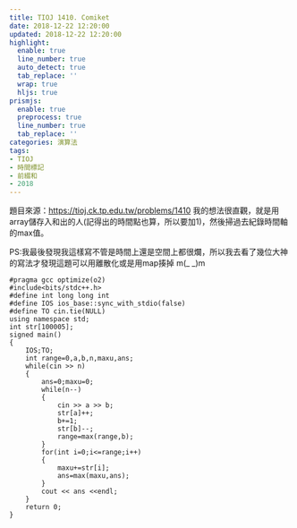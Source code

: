 ```yaml
---
title: TIOJ 1410. Comiket
date: 2018-12-22 12:20:00
updated: 2018-12-22 12:20:00
highlight:
  enable: true
  line_number: true
  auto_detect: true
  tab_replace: ''
  wrap: true
  hljs: true
prismjs:
  enable: true
  preprocess: true
  line_number: true
  tab_replace: ''
categories: 演算法
tags: 
- TIOJ
- 時間標記
- 前綴和
- 2018
---
```



題目來源：https://tioj.ck.tp.edu.tw/problems/1410
我的想法很直觀，就是用array儲存入和出的人(記得出的時間點也算，所以要加1)，然後掃過去紀錄時間軸的max值。

PS:我最後發現我這樣寫不管是時間上還是空間上都很爛，所以我去看了幾位大神的寫法才發現這題可以用離散化或是用map揍掉 m(_ _)m
```cpp=
#pragma gcc optimize(o2)
#include<bits/stdc++.h>
#define int long long int 
#define IOS ios_base::sync_with_stdio(false)
#define TO cin.tie(NULL)
using namespace std;
int str[100005];
signed main()
{
    IOS;TO;
    int range=0,a,b,n,maxu,ans;
    while(cin >> n)
    {
        ans=0;maxu=0;
        while(n--)
        {
            cin >> a >> b;
            str[a]++;
            b+=1;
            str[b]--;
            range=max(range,b);
        }
        for(int i=0;i<=range;i++)
        {
            maxu+=str[i];
            ans=max(maxu,ans);
        }
        cout << ans <<endl;
    }
    return 0;
}
```

